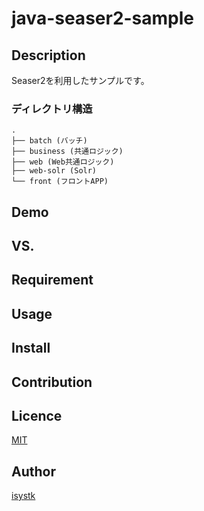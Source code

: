 java-seaser2-sample
====

## Description

Seaser2を利用したサンプルです。

### ディレクトリ構造
```
.
├── batch (バッチ)
├── business (共通ロジック)
├── web (Web共通ロジック)
├── web-solr (Solr)
└── front (フロントAPP)
```

## Demo

## VS. 

## Requirement

## Usage

## Install

## Contribution

## Licence

[MIT](https://github.com/isystk/java-seaser2-sample/LICENCE)

## Author

[isystk](https://github.com/isystk)


